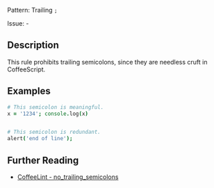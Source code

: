 Pattern: Trailing `;`

Issue: -

## Description

This rule prohibits trailing semicolons, since they are needless cruft in CoffeeScript.

## Examples

``` coffeescript
# This semicolon is meaningful.
x = '1234'; console.log(x)


# This semicolon is redundant.
alert('end of line');
```

## Further Reading

* [CoffeeLint - no_trailing_semicolons](https://coffeelint.github.io/#options)